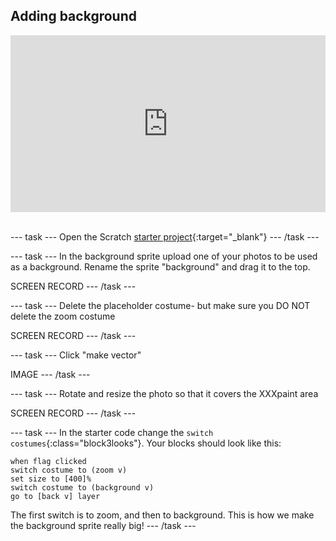 ## Adding background 

<html>
<div style="position: relative; overflow: hidden; padding-top: 56.25%;">
<iframe style="position: absolute; top: 0; left: 0; right: 0; width: 100%; height: 100%; border: none;" src="https://www.youtube.com/embed/JRcxjMKMYTE?rel=0&cc_load_policy=1" allowfullscreen allow="accelerometer; autoplay; clipboard-write; encrypted-media; gyroscope; picture-in-picture; web-share">
</iframe>
</div><br>
</html>

--- task ---
Open the Scratch [starter project](https://scratch.mit.edu/projects/1197006395/editor/){:target="_blank"} 
--- /task ---

--- task ---
In the background sprite upload one of your photos to be used as a background. Rename the sprite "background" and drag it to the top.

SCREEN RECORD
--- /task ---

--- task ---
Delete the placeholder costume- but make sure you DO NOT delete the zoom costume

SCREEN RECORD
--- /task ---

--- task ---
Click "make vector"

IMAGE
--- /task ---

--- task ---
Rotate and resize the photo so that it covers the XXXpaint area

SCREEN RECORD
--- /task ---


--- task ---
In the starter code change the `switch costumes`{:class="block3looks"}. Your blocks should look like this:

```blocks3
when flag clicked
switch costume to (zoom v)
set size to [400]%
switch costume to (background v)
go to [back v] layer
```

The first switch is to zoom, and then to background. This is how we make the background sprite really big!
--- /task ---

